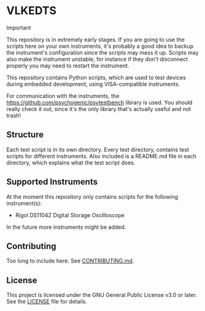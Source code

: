 # VLKEDTS


> [!IMPORTANT]
> This repository is in extremely early stages.
> If you are going to use the scripts here on your own instruments,
> it's probably a good idea to backup the instrument's configuration
> since the scripts may mess it up. Scripts may also make the instrument
> unstable, for instance if they don't disconnect properly you may need
> to restart the instrument.

This repository contains Python scripts, which are used to test devices during embedded development, using VISA-compatible instruments.

For communication with the instruments, the https://github.com/psychogenic/psytestbench library is used.
You should really check it out, since it's the only library that's actually useful and not trash!

## Structure
Each test script is in its own directory.
Every test directory, contains test scripts for different instruments.
Also included is a README.md file in each directory, which explains what the test script does.

## Supported Instruments
At the moment this repository only contains scripts for the following instrument(s):
- Rigol DS1104Z Digital Storage Oscilloscope

In the future more instruments might be added.

## Contributing
Too long to include here. See [CONTRIBUTING.md](CONTRIBUTING.md).

## License

This project is licensed under the GNU General Public License v3.0 or later.  
See the [LICENSE](./LICENSE) file for details.